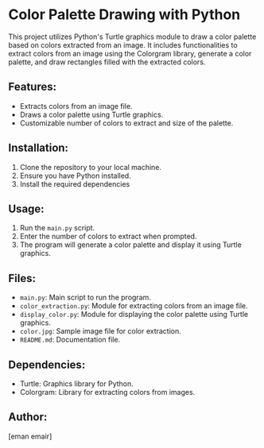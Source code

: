 # Color Palette Drawing with Python

This project utilizes Python's Turtle graphics module to draw a color palette based on colors extracted from an image. It includes functionalities to extract colors from an image using the Colorgram library, generate a color palette, and draw rectangles filled with the extracted colors.

## Features:
- Extracts colors from an image file.
- Draws a color palette using Turtle graphics.
- Customizable number of colors to extract and size of the palette.

## Installation:
1. Clone the repository to your local machine.
2. Ensure you have Python installed.
3. Install the required dependencies



## Usage:
1. Run the `main.py` script.
2. Enter the number of colors to extract when prompted.
3. The program will generate a color palette and display it using Turtle graphics.

## Files:
- `main.py`: Main script to run the program.
- `color_extraction.py`: Module for extracting colors from an image file.
- `display_color.py`: Module for displaying the color palette using Turtle graphics.
- `color.jpg`: Sample image file for color extraction.
- `README.md`: Documentation file.

## Dependencies:
- Turtle: Graphics library for Python.
- Colorgram: Library for extracting colors from images.

## Author:
[eman emair]

